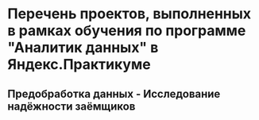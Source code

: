 # Перечень проектов, выполненных в рамках обучения по программе "Аналитик данных" в Яндекс.Практикуме
## Предобработка данных - Исследование надёжности заёмщиков
